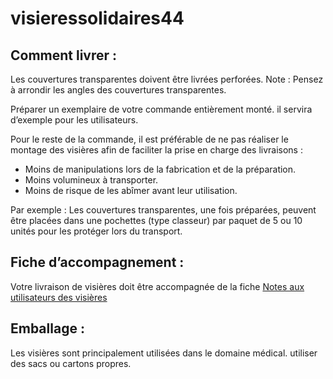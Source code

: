 # visieressolidaires44

## Comment livrer : 

Les couvertures transparentes doivent être livrées perforées.
Note : Pensez à arrondir les angles des couvertures transparentes.

Préparer un exemplaire de votre commande entièrement monté. il servira d’exemple pour les utilisateurs.

Pour le reste de la commande, il est préférable de ne pas réaliser le montage des visières afin de faciliter la prise en charge des livraisons :
-	Moins de manipulations lors de la fabrication et de la préparation. 
-	Moins volumineux à transporter.
-	Moins de risque de les abîmer avant leur utilisation.
 
Par exemple : Les couvertures transparentes, une fois préparées, peuvent être placées dans une pochettes (type classeur) par paquet de 5 ou 10 unités pour les protéger lors du transport. 

## Fiche d’accompagnement :

Votre livraison de visières doit être accompagnée de la fiche [Notes aux utilisateurs des visières](https://github.com/brethil/visieressolidaires44/blob/master/NOTE%20AUX%20UTILISATEURS%20DES%20VISI%C3%88RES%20SOLIDAIRES%2044.pdf)

## Emballage : 

Les visières sont principalement utilisées dans le domaine médical. utiliser des sacs ou cartons propres.
